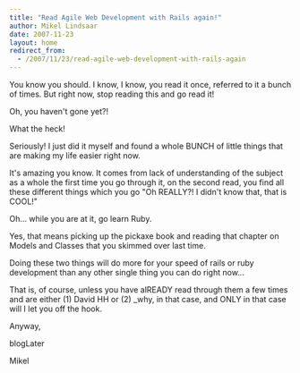 ```yaml
---
title: "Read Agile Web Development with Rails again!"
author: Mikel Lindsaar
date: 2007-11-23
layout: home
redirect_from:
  - /2007/11/23/read-agile-web-development-with-rails-again
---
```

You know you should. I know, I know, you read it once, referred to it a
bunch of times. But right now, stop reading this and go read it!

Oh, you haven't gone yet?!

What the heck!

Seriously! I just did it myself and found a whole BUNCH of little things
that are making my life easier right now.

It's amazing you know. It comes from lack of understanding of the
subject as a whole the first time you go through it, on the second read,
you find all these different things which you go "Oh REALLY?! I didn't
know that, that is COOL!"

Oh... while you are at it, go learn Ruby.

Yes, that means picking up the pickaxe book and reading that chapter on
Models and Classes that you skimmed over last time.

Doing these two things will do more for your speed of rails or ruby
development than any other single thing you can do right now...

That is, of course, unless you have alREADY read through them a few
times and are either (1) David HH or (2) \_why, in that case, and ONLY
in that case will I let you off the hook.

Anyway,

blogLater

Mikel
